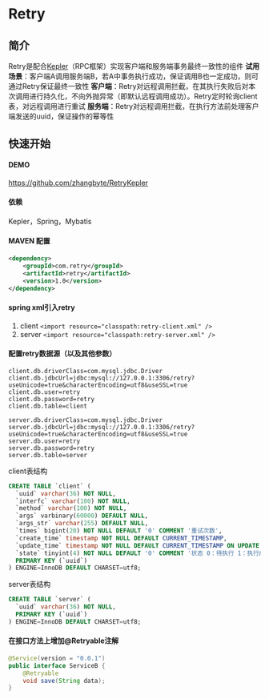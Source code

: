 # Retry
## 简介
Retry是配合[Kepler](https://github.com/Kepler-Framework/Kepler-All)（RPC框架）实现客户端和服务端事务最终一致性的组件
**试用场景**：客户端A调用服务端B，若A中事务执行成功，保证调用B也一定成功，则可通过Retry保证最终一致性
**客户端**：Retry对远程调用拦截，在其执行失败后对本次调用进行持久化，不向外抛异常（即默认远程调用成功）。Retry定时轮询client表，对远程调用进行重试
**服务端**：Retry对远程调用拦截，在执行方法前处理客户端发送的uuid，保证操作的幂等性

## 快速开始
#### DEMO
https://github.com/zhangbyte/RetryKepler
#### 依赖
Kepler，Spring，Mybatis
#### MAVEN 配置
```xml
<dependency>
	<groupId>com.retry</groupId>
	<artifactId>retry</artifactId>
	<version>1.0</version>
</dependency>
```
#### spring xml引入retry
1. client
`<import resource="classpath:retry-client.xml" />`
2. server
`<import resource="classpath:retry-server.xml" />`
#### 配置retry数据源（以及其他参数）
```profile
client.db.driverClass=com.mysql.jdbc.Driver
client.db.jdbcUrl=jdbc:mysql://127.0.0.1:3306/retry?useUnicode=true&characterEncoding=utf8&useSSL=true
client.db.user=retry
client.db.password=retry
client.db.table=client

server.db.driverClass=com.mysql.jdbc.Driver
server.db.jdbcUrl=jdbc:mysql://127.0.0.1:3306/retry?useUnicode=true&characterEncoding=utf8&useSSL=true
server.db.user=retry
server.db.password=retry
server.db.table=server
```
client表结构
```sql
CREATE TABLE `client` (
  `uuid` varchar(36) NOT NULL,
  `interfc` varchar(100) NOT NULL,
  `method` varchar(100) NOT NULL,
  `args` varbinary(60000) DEFAULT NULL,
  `args_str` varchar(255) DEFAULT NULL,
  `times` bigint(20) NOT NULL DEFAULT '0' COMMENT '重试次数',
  `create_time` timestamp NOT NULL DEFAULT CURRENT_TIMESTAMP,
  `update_time` timestamp NOT NULL DEFAULT CURRENT_TIMESTAMP ON UPDATE CURRENT_TIMESTAMP,
  `state` tinyint(4) NOT NULL DEFAULT '0' COMMENT '状态 0：待执行 1：执行成功',
  PRIMARY KEY (`uuid`)
) ENGINE=InnoDB DEFAULT CHARSET=utf8;
```
server表结构
```sql
CREATE TABLE `server` (
  `uuid` varchar(36) NOT NULL,
  PRIMARY KEY (`uuid`)
) ENGINE=InnoDB DEFAULT CHARSET=utf8;
```
#### 在接口方法上增加@Retryable注解
```java
@Service(version = "0.0.1")
public interface ServiceB {
    @Retryable
    void save(String data);
}
```
